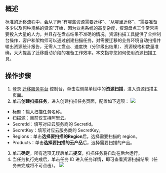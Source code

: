 ## 概述

标准的迁移流程中，会从了解“有哪些资源需要迁移”、“从哪里迁移”、“需要准备多少以及何种规格的资源”开始，因为业务系统的高复杂度，资源盘点工作常常需要投入大量的人力，并且存在盘点结果不准确的情况。资源扫描工具提供了全控制台操作，客户和架构师可以通过创建扫描任务，对需要迁移的业务环境自动扫描并输出资源统计报告，无需人工盘点、速度快（分钟级出结果）、资源规格和数量准确，大大提高了迁移启动阶段的准备工作效率。本文指导您如何使用资源扫描工具。

## 操作步骤

1. 登录 [迁移服务平台](https://console.cloud.tencent.com/msp) 控制台，单击左侧菜单栏中的**资源扫描**，进入资源扫描主页面。
2. 单击**创建扫描任务**，进入创建扫描任务页面，配置如下选项：
![](https://qcloudimg.tencent-cloud.cn/raw/557411e399d44d136f97214e06cc9abe.png)
 - 标题：输入扫描任务名称。
 - 扫描源：目前仅支持阿里云。
 - SecretId：填写对应云服务商的 SecretId。
 - SecretKey：填写对应云服务商的 SecretKey。
 - Regions：单击**选择要扫描的Region**后，选择需要扫描的 region。
 - Products：单击**选择要扫描的云产品**后，选择需要扫描的产品。
3. 单击**确定**，所有选项无误后单击**提交**，扫描任务将自动在后台运行。
4. 当任务执行完成后，单击任务 ID 进入任务详情，即可查看资源扫描结果（任务未完成将不可点击）。
![](https://qcloudimg.tencent-cloud.cn/raw/f03bcd8d3b6fa52523e281d676276963.png)
